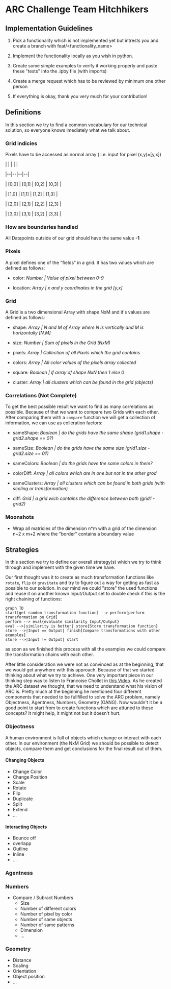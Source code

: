 
#  ARC Challenge Team Hitchhikers

##  Implementation Guidelines

1. Pick a functionality which is not implemented yet but intrests you and create a branch with feat/<functionality_name>

2. Implement the functionality locally as you wish in python.

3. Create some simple examples to verify it working properly and paste these "tests" into the .ipby file (with imports)

4. Create a merge request which has to be reviewed by minimum one other person

5. If everything is okay, thank you very much for your contribution!

  

##  Definitions

In this section we try to find a common vocabulary for our technical solution, so everyone knows imediately what we talk about.

###  Grid indicies

Pixels have to be accessed as normal array ( i.e. input for pixel (x,y)=[y,x])

| | | | |

|--|--|--|--|

| [0,0] | [0,1] | [0,2] | [0,3] |

| [1,0] | [1,1] | [1,2] | [1,3] |

| [2,0] | [2,1] | [2,2] | [2,3] |

| [3,0] | [3,1] | [3,2] | [3,3] |

  

###  How are boundaries handled

All Datapoints outside of our grid should have the same value **-1**

  

###  Pixels

A pixel defines one of the "fields" in a grid. It has two values which are defined as follows:

* color: *Number | Value of pixel between 0-9*

* location: *Array | x and y coordinates in the grid [y,x]*

  

###  Grid

A Grid is a two dimensional Array with shape NxM and it's values are defined as follows:

* shape: *Array | N and M of Array where N is vertically and M is horizontally [N,M]*

* size: *Number | Sum of pixels in the Grid (NxM)*

* pixels: *Array | Collection of all Pixels which the grid contains*

* colors: *Array | All color values of the pixels array collected*

* square: *Boolean | if array of shape NxN then 1 else 0*

* cluster: *Array | all clusters which can be found in the grid (objects)*

  
  

###  Correlations (Not Complete)

To get the best possible result we want to find as many correlations as possible. Because of that we want to compare two Grids with each other. After comparing them with a `compare` function we will get a collection of information, we can use as colleration factors:

* sameShape: *Boolean | do the grids have the same shape (grid1.shape - grid2.shape == 0?)*

* sameSize: *Boolean | do the grids have the same size (grid1.size - grid2.size == 0?)*

* sameColors: *Boolean | do the grids have the same colors in them?*

* colorDiff: *Array | all colors which are in one but not in the other grod*

* sameClusters: *Array | all clusters which can be found in both grids (with scaling or transformation)*

* diff: *Grid | a grid wich contains the difference between both (grid1 - grid2)*

  
  
  
  

###  Moonshots

* Wrap all matricies of the dimension n*m with a grid of the dimension n+2 x m+2 where the "border" contains a boundary value

  

##  Strategies

In this section we try to define our overall strategy(s) which we try to think through and implement with the given time we have.

  

Our first thought was it to create as much transformation functions like `rotate`, `flip` or `gravitate` and try to figure out a way for getting as fast as possible to our solution. In our mind we could "store" the used functions and reuse it on another known Input/Output set to double check if this is the right chaining of functions:
```mermaid
graph TD
start[get random transformation function] --> perform[perform transformation on Grid]
perform --> eval{evaluate similarity Input/Output}
eval -->|similarity is better| store{Store transformation function}
store -->|Input == Output| finish[Compare transformations with other examples]
store -->|Input != Output| start
```
as soon as we finished this process with all the examples we could compare the transformation chains with each other.

After little consideration we were not as convinced as at the beginning, that we would get anywhere with this approach. Because of that we started thinking about what we try to achieve. One very important piece in our thinking step was to listen to Francoise Chollet in [this Video](https://www.youtube.com/watch?v=jkBCyingDbk). As he created the ARC dataset we thought, that we need to understand what his vision of ARC is. Pretty much at the beginning he mentioned four different components that needed to be fullfilled to solve the ARC problem, namely Objectness, Agentness, Numbers, Geometry (OANG). Now wouldn't it be a good point to start from to create functions which are attuned to these concepts? It might help, it might not but it doesn't hurt.
### Objectness
A human environment is full of objects which change or interact with each other. In our environment (the NxM Grid) we should be possible to detect objects, compare them and get conclusions for the final result out of them.
#### Changing Objects
* Change Color
* Change Position
* Scale
* Rotate
* Flip
* Duplicate
* Split
* Extend
* ...
#### Interacting Objects
* Bounce off
* overlapp
* Outline
* Inline
* ...
### Agentness

### Numbers
* Compare / Subract Numbers
	* Size
	* Number of different colors
	* Number of pixel by color
	* Number of same objects
	* Number of same patterns
	* Dimension
	* ...
### Geometry
* Distance
* Scaling
* Orientation
* Object position
* ...
